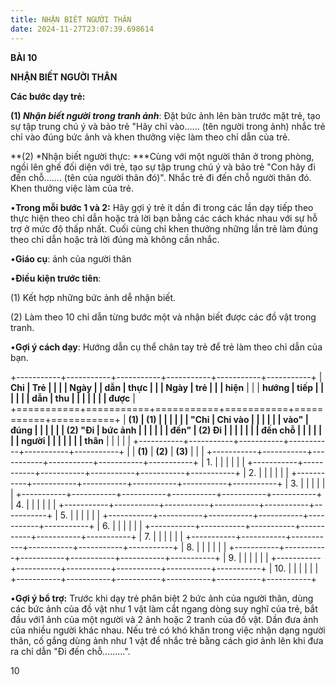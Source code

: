 ```yaml
---
title: NHẬN BIẾT NGƯỜI THÂN
date: 2024-11-27T23:07:39.698614
---
```

**BÀI 10**

**NHẬN BIẾT NGƯỜI THÂN**

**Các bước dạy trẻ:**

**(1) *Nhận biết người trong tranh ảnh***: Đặt bức ảnh lên bàn trước
mặt trẻ, tạo sự tập trung chú ý và bảo trẻ "Hãy chỉ vào...... (tên
người trong ảnh) nhắc trẻ chỉ vào đúng bức ảnh và khen thưởng việc làm
theo chỉ dẫn của trẻ.

**(2) *Nhận biết người thực: ***Cùng với một người thân ở trong phòng,
ngồi lên ghế đối diện với trẻ, tạo sự tập trung chú ý và bảo trẻ "Con
hãy đi đến chỗ....... (tên của người thân đó)". Nhắc trẻ đi đến chỗ
người thân đó. Khen thưởng việc làm của trẻ.

•**Trong mỗi bước 1 và 2:** Hãy gợi ý trẻ ít dần đi trong các lần dạy
tiếp theo thực hiện theo chỉ dẫn hoặc trả lời bạn bằng các cách khác
nhau với sự hỗ trợ ở mức độ thấp nhất. Cuối cùng chỉ khen thưởng những
lần trẻ làm đúng theo chỉ dẫn hoặc trả lời đúng mà không cần nhắc.

•**Giáo cụ**: ảnh của người thân

•**Điều kiện trước tiên**:

(1) Kết hợp những bức ảnh dễ nhận biết.

(2) Làm theo 10 chỉ dẫn từng bước một và nhận biết được các đồ vật
trong tranh.

•**Gợi ý cách dạy**: Hướng dẫn cụ thể chân tay trẻ để trẻ làm theo chỉ
dẫn của bạn.

+-----------+-----------+-----------+-----------+-----------+-----------+
| **Chỉ     | **Trẻ     |           |           |         | **Ngày  |
| dẫn**     | thực      |           |           | **Ngày** | trẻ**  |
|           | hiện**    |           |           | **hướng | **tiếp  |
|           |           |           |           | dẫn**   | thu     |
|           |           |           |           |           | được**  |
+===========+===========+===========+===========+===========+===========+
| **(1)   | **(1)   |           |           |           |           |
| "Chỉ    | Chỉ vào |           |           |           |           |
| vào"    | đúng    |           |           |           |           |
| (2) "Đi | bức ảnh |           |           |           |           |
| đến"**  | (2) Đi  |           |           |           |           |
|           | đến chỗ |           |           |           |           |
|           | người   |           |           |           |           |
|           | thân**  |           |           |           |           |
+-----------+-----------+-----------+-----------+-----------+-----------+
|           | **(1)**   | **(2)**   | **(3)**   |           |           |
+-----------+-----------+-----------+-----------+-----------+-----------+
| 1.     |           |           |           |           |           |
+-----------+-----------+-----------+-----------+-----------+-----------+
| 2.     |           |           |           |           |           |
+-----------+-----------+-----------+-----------+-----------+-----------+
| 3.     |           |           |           |           |           |
+-----------+-----------+-----------+-----------+-----------+-----------+
| 4.     |           |           |           |           |           |
+-----------+-----------+-----------+-----------+-----------+-----------+
| 5.     |           |           |           |           |           |
+-----------+-----------+-----------+-----------+-----------+-----------+
| 6.     |           |           |           |           |           |
+-----------+-----------+-----------+-----------+-----------+-----------+
| 7.     |           |           |           |           |           |
+-----------+-----------+-----------+-----------+-----------+-----------+
| 8.     |           |           |           |           |           |
+-----------+-----------+-----------+-----------+-----------+-----------+
| 9.     |           |           |           |           |           |
+-----------+-----------+-----------+-----------+-----------+-----------+
| 10.    |           |           |           |           |           |
+-----------+-----------+-----------+-----------+-----------+-----------+

•**Gợi ý bổ trợ:** Trước khi dạy trẻ phân biệt 2 bức ảnh của người
thân, dùng các bức ảnh của đồ vật như 1 vật làm cắt ngang dòng suy
nghĩ của trẻ, bắt đầu với1 ảnh của một người và 2 ảnh hoặc 2 tranh của
đồ vật. Dần đưa ảnh của nhiều người khác nhau. Nếu trẻ có khó khăn
trong việc nhận dạng người thân, cố gắng dùng ảnh như 1 vật để nhắc
trẻ bằng cách giơ ảnh lên khi đưa ra chỉ dẫn "Đi đến chỗ.........".

10

